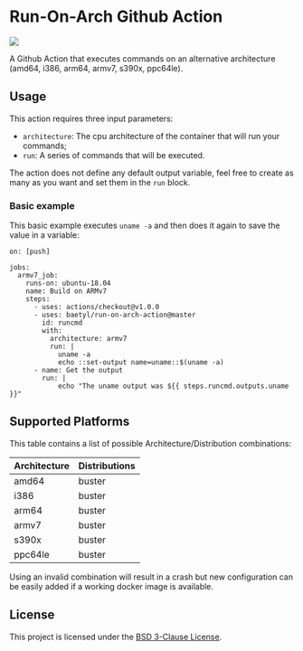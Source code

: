# Run-On-Arch Github Action


[![](https://github.com/uraimo/run-on-arch-action/workflows/Test/badge.svg)](https://github.com/uraimo/run-on-arch/actions)

A Github Action that executes commands on an alternative architecture (amd64, i386, arm64, armv7, s390x, ppc64le).

## Usage

This action requires three input parameters:

* `architecture`: The cpu architecture of the container that will run your commands;
* `run`: A series of commands that will be executed.

The action does not define any default output variable, feel free to create as many as you want and set them in the `run` block. 

### Basic example

This basic example executes `uname -a` and then does it again to save the value in a variable:

```
on: [push]

jobs:
  armv7_job:
    runs-on: ubuntu-18.04
    name: Build on ARMv7 
    steps:
      - uses: actions/checkout@v1.0.0
      - uses: baetyl/run-on-arch-action@master
        id: runcmd
        with:
          architecture: armv7
          run: |
            uname -a
            echo ::set-output name=uname::$(uname -a)
      - name: Get the output
        run: |
            echo "The uname output was ${{ steps.runcmd.outputs.uname }}"
```

## Supported Platforms

This table contains a list of possible Architecture/Distribution combinations:

| Architecture | Distributions |
| -------- | ------------- |
| amd64    | buster |
| i386    | buster |
| arm64    | buster|
| armv7  | buster |
| s390x  | buster |
| ppc64le  | buster |

Using an invalid combination will result in a crash but new configuration can be easily added if a working docker image is available.

## License

This project is licensed under the [BSD 3-Clause License](https://github.com/baetyl/run-on-arch-action/blob/master/LICENSE).
